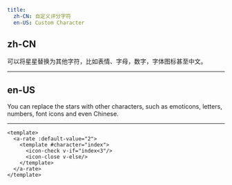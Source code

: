 ```yaml
title:
  zh-CN: 自定义评分字符
  en-US: Custom Character
```

## zh-CN

可以将星星替换为其他字符，比如表情、字母，数字，字体图标甚至中文。

---

## en-US

You can replace the stars with other characters, such as emoticons, letters, numbers, font icons and even Chinese.

---

```vue
<template>
  <a-rate :default-value="2">
    <template #character="index">
      <icon-check v-if="index<3"/>
      <icon-close v-else/>
    </template>
  </a-rate>
</template>
```
